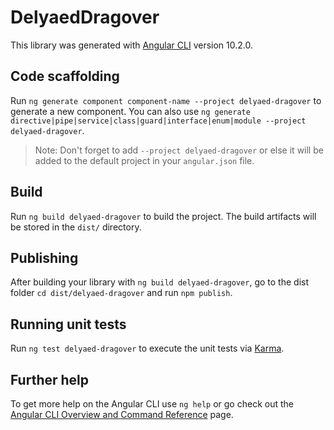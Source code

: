 # DelyaedDragover

This library was generated with [Angular CLI](https://github.com/angular/angular-cli) version 10.2.0.

## Code scaffolding

Run `ng generate component component-name --project delyaed-dragover` to generate a new component. You can also use `ng generate directive|pipe|service|class|guard|interface|enum|module --project delyaed-dragover`.
> Note: Don't forget to add `--project delyaed-dragover` or else it will be added to the default project in your `angular.json` file. 

## Build

Run `ng build delyaed-dragover` to build the project. The build artifacts will be stored in the `dist/` directory.

## Publishing

After building your library with `ng build delyaed-dragover`, go to the dist folder `cd dist/delyaed-dragover` and run `npm publish`.

## Running unit tests

Run `ng test delyaed-dragover` to execute the unit tests via [Karma](https://karma-runner.github.io).

## Further help

To get more help on the Angular CLI use `ng help` or go check out the [Angular CLI Overview and Command Reference](https://angular.io/cli) page.
